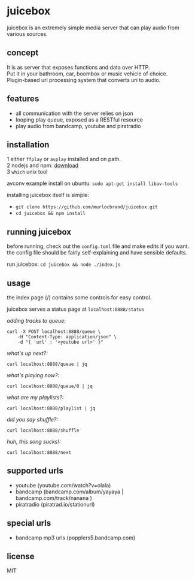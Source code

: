# juicebox
juicebox is an extremely simple media server that can play audio from various sources.

## concept
It is as server that exposes functions and data over HTTP.  
Put it in your bathroom, car, boombox or music vehicle of choice.  
Plugin-based url processing system that converts uri to audio.  

## features
 - all communication with the server relies on json
 - looping play queue, exposed as a RESTful resource
 - play audio from bandcamp, youtube and piratradio

## installation
 1 either `ffplay` or `avplay` installed and on path.  
 2 nodejs and npm: [download](https://nodejs.org/en/download/)  
 3 `which` unix tool  

avconv example install on ubuntu: `sudo apt-get install libav-tools`

installing juicebox itself is simple:  
 - `git clone https://github.com/murlocbrand/juicebox.git`
 - `cd juicebox && npm install`

## running juicebox
before running, check out the `config.toml` file and make edits if you want.  
the config file should be fairly self-explaining and have sensible defaults.  

run juicebox: `cd juicebox && node ./index.js`

## usage
the index page (/) contains some controls for easy control.

juicebox serves a status page at `localhost:8888/status`  

*adding tracks to queue:*  
```
curl -X POST localhost:8888/queue \
	-H "Content-Type: application/json" \
	-d "{ 'url' : '<youtube url>' }"
```

*what's up next?:*
```
curl localhost:8888/queue | jq
```

*what's playing now?:*
```
curl localhost:8888/queue/0 | jq
```

*what are my playlists?:*
```
curl localhost:8888/playlist | jq
```

*did you say shuffle?:*
```
curl localhost:8888/shuffle
```

*huh, this song sucks!:*
```
curl localhost:8888/next
```

## supported urls
 - youtube (youtube.com/watch?v=olala)
 - bandcamp (bandcamp.com/album/yayaya | bandcamp.com/track/nanana )
 - piratradio (piratrad.io/stationurl)

## special urls
 - bandcamp mp3 urls (popplers5.bandcamp.com)

## license
MIT
